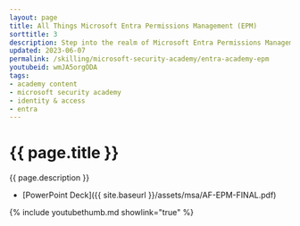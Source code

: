 ```yaml
---
layout: page
title: All Things Microsoft Entra Permissions Management (EPM)
sorttitle: 3
description: Step into the realm of Microsoft Entra Permissions Management (EPM), formerly known as CloudKnox — a CIEM (Cloud Infrastructure Entitlement Management) solution. Prepare for an adventure as we unravel the architecture and indulge in a demo showcasing the most critical features.
updated: 2023-06-07
permalink: /skilling/microsoft-security-academy/entra-academy-epm
youtubeid: wmJA5orgODA
tags: 
- academy content
- microsoft security academy
- identity & access
- entra
---
```


# {{ page.title }}

{{ page.description }}

* [PowerPoint Deck]({{ site.baseurl }}/assets/msa/AF-EPM-FINAL.pdf)

{% include youtubethumb.md showlink="true" %}